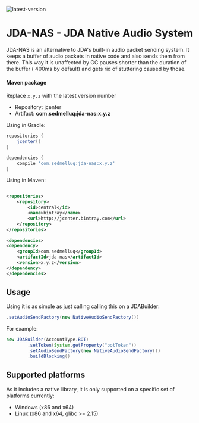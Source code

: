 [latest-version]: https://img.shields.io/github/v/tag/whya5448/lavaplayer-jda-nas

![latest-version]

# JDA-NAS - JDA Native Audio System

JDA-NAS is an alternative to JDA's built-in audio packet sending system. It keeps a buffer of audio packets in native
code and also sends them from there. This way it is unaffected by GC pauses shorter than the duration of the buffer (
400ms by default) and gets rid of stuttering caused by those.

#### Maven package

Replace `x.y.z` with the latest version number

* Repository: jcenter
* Artifact: **com.sedmelluq:jda-nas:x.y.z**

Using in Gradle:

```groovy
repositories {
    jcenter()
}

dependencies {
    compile 'com.sedmelluq:jda-nas:x.y.z'
}
```

Using in Maven:

```xml

<repositories>
    <repository>
        <id>central</id>
        <name>bintray</name>
        <url>http://jcenter.bintray.com</url>
    </repository>
</repositories>

<dependencies>
<dependency>
    <groupId>com.sedmelluq</groupId>
    <artifactId>jda-nas</artifactId>
    <version>x.y.z</version>
</dependency>
</dependencies>
```

## Usage

Using it is as simple as just calling calling this on a JDABuilder:

```java
.setAudioSendFactory(new NativeAudioSendFactory())
```

For example:

```java
new JDABuilder(AccountType.BOT)
        .setToken(System.getProperty("botToken"))
        .setAudioSendFactory(new NativeAudioSendFactory())
        .buildBlocking()
```

## Supported platforms

As it includes a native library, it is only supported on a specific set of platforms currently:

* Windows (x86 and x64)
* Linux (x86 and x64, glibc >= 2.15)
